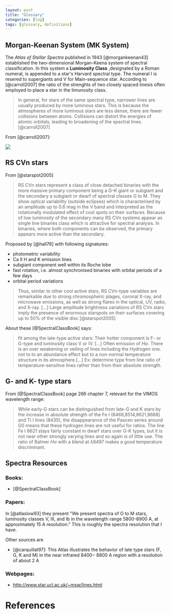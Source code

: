 ```yaml
---
layout: post
title: "Glossary"
categories: [log]
tags: [glossary, definitions]
---
```



## Morgan-Keenan System (MK System)

The *Atlas of Stellar Spectra* published in 1943 [@morgankeenan43] established the two-dimensional Morgan-Keena system of spectral classification. In this system a **Luminosity Class** ,designated by a Roman numeral, is appended to a star's Harvard spectral type. The numeral I is resered to supergiants and V for Main-sequence star. According to [@carroll2007] the ratio of the strenghts of two closely spaced linesis often employed to place a star in the limunosity class. 

> In general, for stars of the same spectral type, narrower lines are usually produced by more luminous stars. This is because the atmospheres of more luminous stars are less dense, there are fewer collisions between atoms. Collisions can distort the energies of atomic orbitals, leading to broadening of the spectral lines. [@carroll2007]

From [@carroll2007]:


![]({{site.baseurl}}/images/lumclasses.png)





##  RS CVn stars

From [@starspot2005]

> RS CVn stars represent a class of close detached binaries with the more massive primary component being a G–K giant or subgiant and the secondary a subgiant or dwarf of spectral classes G to M. They show optical variability (outside eclipses) which is characterised by an amplitude up to 0.6 mag in the V band and interpreted as the rotationally modulated effect of cool spots on their surfaces. Because of low luminosity of the secondary many RS CVn systems appear as single line binaries class which is attractive for spectral analysis. In binaries, where both components can be observed, the primary appears more active than the secondary.

Proposed by [@hall76] with following signatures:

- photometric variability
- Ca II H and K emission lines
- subgiant component well within its Roche lobe
- fast rotation, i.e. almost synchronised binaries with orbital periods of a few days
- orbital period variations

> Thus, similar to other cool active stars, RS CVn-type variables are remarkable due to strong chromospheric plages, coronal X-ray, and microwave emissions, as well as strong flares in the optical, UV, radio, and X-ray. [...] Large amplitude brightness variations of RS CVn stars imply the presence of enormous starspots on their surfaces covering up to 50% of the visible disc [@starspot2005]


About these [@SpectralClassBook]  says:

> fit among the late-type active stars: Their hotter component is F- or G-type and luminosity class V or IV. [...] Often emission of $H\alpha$. There is an over weakening or veiling of lines including the Hydrogen one. not to to an abundance effect but to a non-normal temperature structure in its atmosphere.[...] Ex: determine type from line ratio of temperature-sensitive lines rather than from their absolute strength. 

## G- and K- type stars

From [@SpectralClassBook] page 266 chapter 7,  relevant for the VIMOS wavelength range:

> While early-G stars can be distinguished from late-G and K stars by the increase in absolute strength of the Fe I (8468,8514,8621,8688) and Ti I lines (8435), the disappearance of the Pascen series around G0 means that these hydrogen lines are not useful for ratios. The line Fe I 8621 stays fairly constant in dwarf stars over G-K types, but it is not near other strongly varying lines and so again is of little use. The ratio of Balmer $H\alpha$ with a blend at $\lambda 6497$ makes a good temperature discriminant. 


## Spectra Resources

### Books:
 - [@SpectralClassBook] 


### Papers: 

In [@atlaslow93] they present "We present spectra of O to M stars, luminosity classes V, III, and lb in the wavelength range 5800-8900 A, at approximately 15 A resolution." This is roughly the spectra resolution that I have. 

Other sources are

- [@carquillat97]: This Atlas illustrates the behavior of late type stars (F, G, K and M) in the near infrared 8400− 8800 A region with a resolution of about 2 A

### Webpages:
- http://www.star.ucl.ac.uk/~msw/lines.html


# References

